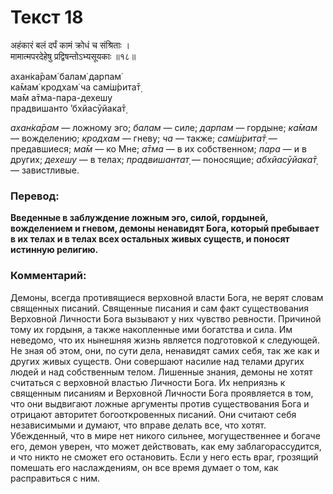 # Текст 18

अहंकारं बलं दर्पं कामं क्रोधं च संश्रिताः ।  
मामात्मपरदेहेषु प्रद्विषन्तोऽभ्यसूयकाः ॥१८॥

ахан̇ка̄рам̇ балам̇ дарпам̇  
ка̄мам̇ кродхам̇ ча сам̇ш́рита̄т̣  
ма̄м а̄тма-пара-дехешу  
прадвишанто ’бхйасӯйака̄т̣

_ахан̇ка̄рам_ — ложному эго; _балам_ — силе; _дарпам_ — гордыне; _ка̄мам_ — вожделению; _кродхам_ — гневу; _ча_ — также; _сам̇ш́рита̄т̣_ — предавшиеся; _ма̄м_ — ко Мне; _а̄тма_ — в их собственном; _пара_ — и в других; _дехешу_ — в телах; _прадвишантат̣_ — поносящие; _абхйасӯйака̄т̣_ — завистливые.

### Перевод:

**Введенные в заблуждение ложным эго, силой, гордыней, вожделением и гневом, демоны ненавидят Бога, который пребывает в их телах и в телах всех остальных живых существ, и поносят истинную религию.**

### Комментарий:

Демоны, всегда противящиеся верховной власти Бога, не верят словам священных писаний. Священные писания и сам факт существования Верховной Личности Бога вызывают у них чувство ревности. Причиной тому их гордыня, а также накопленные ими богатства и сила. Им неведомо, что их нынешняя жизнь является подготовкой к следующей. Не зная об этом, они, по сути дела, ненавидят самих себя, так же как и других живых существ. Они совершают насилие над телами других людей и над собственным телом. Лишенные знания, демоны не хотят считаться с верховной властью Личности Бога. Их неприязнь к священным писаниям и Верховной Личности Бога проявляется в том, что они выдвигают ложные аргументы против существования Бога и отрицают авторитет богооткровенных писаний. Они считают себя независимыми и думают, что вправе делать все, что хотят. Убежденный, что в мире нет никого сильнее, могущественнее и богаче его, демон уверен, что может действовать, как ему заблагорассудится, и что никто не сможет его остановить. Если у него есть враг, грозящий помешать его наслаждениям, он все время думает о том, как расправиться с ним.
